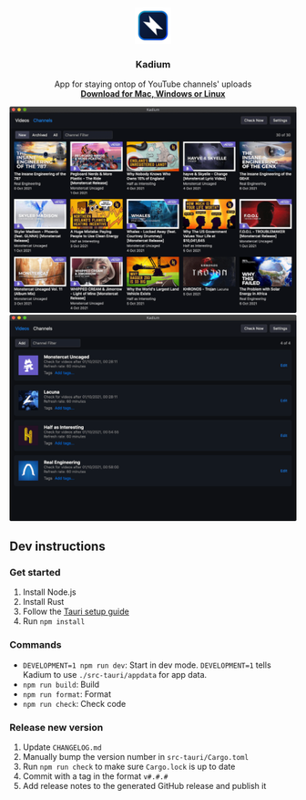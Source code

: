 <p align="center">
  <img src="./assets/logo.png" width="64">
</p>
<h3 align="center">Kadium</h3>
<p align="center">
  App for staying ontop of YouTube channels' uploads
  <br/>
  <a href="https://github.com/probablykasper/kadium/releases"><b>Download for Mac, Windows or Linux</b></a>
</p>

![Screenshot 1](assets/screenshot-1.png)
![Screenshot 2](assets/screenshot-2.png)

## Dev instructions

### Get started

1. Install Node.js
2. Install Rust
3. Follow the [Tauri setup guide](https://tauri.studio/en/docs/getting-started/intro)
4. Run `npm install`

### Commands

- `DEVELOPMENT=1 npm run dev`: Start in dev mode. `DEVELOPMENT=1` tells Kadium to use `./src-tauri/appdata` for app data.
- `npm run build`: Build
- `npm run format`: Format
- `npm run check`: Check code

### Release new version
1. Update `CHANGELOG.md`
2. Manually bump the version number in `src-tauri/Cargo.toml`
3. Run `npm run check` to make sure `Cargo.lock` is up to date
4. Commit with a tag in the format `v#.#.#`
5. Add release notes to the generated GitHub release and publish it
